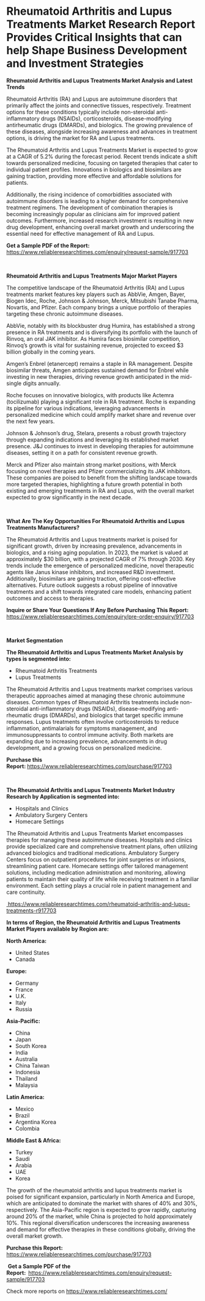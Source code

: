 <p><h1>Rheumatoid Arthritis and Lupus Treatments Market Research Report Provides Critical Insights that can help Shape Business Development and Investment Strategies</h1></p><p><strong>Rheumatoid Arthritis and Lupus Treatments Market Analysis and Latest Trends</strong></p>
<p><p>Rheumatoid Arthritis (RA) and Lupus are autoimmune disorders that primarily affect the joints and connective tissues, respectively. Treatment options for these conditions typically include non-steroidal anti-inflammatory drugs (NSAIDs), corticosteroids, disease-modifying antirheumatic drugs (DMARDs), and biologics. The growing prevalence of these diseases, alongside increasing awareness and advances in treatment options, is driving the market for RA and Lupus treatments.</p><p>The Rheumatoid Arthritis and Lupus Treatments Market is expected to grow at a CAGR of 5.2% during the forecast period. Recent trends indicate a shift towards personalized medicine, focusing on targeted therapies that cater to individual patient profiles. Innovations in biologics and biosimilars are gaining traction, providing more effective and affordable solutions for patients. </p><p>Additionally, the rising incidence of comorbidities associated with autoimmune disorders is leading to a higher demand for comprehensive treatment regimens. The development of combination therapies is becoming increasingly popular as clinicians aim for improved patient outcomes. Furthermore, increased research investment is resulting in new drug development, enhancing overall market growth and underscoring the essential need for effective management of RA and Lupus.</p></p>
<p><strong>Get a Sample PDF of the Report:&nbsp;</strong> <a href="https://www.reliableresearchtimes.com/enquiry/request-sample/917703?utm_campaign=2179&utm_medium=2&utm_source=Github&utm_content=ia&utm_term=07032025&utm_id=rheumatoid-arthritis-and-lupus-treatments">https://www.reliableresearchtimes.com/enquiry/request-sample/917703</a></p>
<p>&nbsp;</p>
<p><strong>Rheumatoid Arthritis and Lupus Treatments Major Market Players</strong></p>
<p><p>The competitive landscape of the Rheumatoid Arthritis (RA) and Lupus treatments market features key players such as AbbVie, Amgen, Bayer, Biogen Idec, Roche, Johnson & Johnson, Merck, Mitsubishi Tanabe Pharma, Novartis, and Pfizer. Each company brings a unique portfolio of therapies targeting these chronic autoimmune diseases.</p><p>AbbVie, notably with its blockbuster drug Humira, has established a strong presence in RA treatments and is diversifying its portfolio with the launch of Rinvoq, an oral JAK inhibitor. As Humira faces biosimilar competition, Rinvoq’s growth is vital for sustaining revenue, projected to exceed $3 billion globally in the coming years.</p><p>Amgen’s Enbrel (etanercept) remains a staple in RA management. Despite biosimilar threats, Amgen anticipates sustained demand for Enbrel while investing in new therapies, driving revenue growth anticipated in the mid-single digits annually.</p><p>Roche focuses on innovative biologics, with products like Actemra (tocilizumab) playing a significant role in RA treatment. Roche is expanding its pipeline for various indications, leveraging advancements in personalized medicine which could amplify market share and revenue over the next few years.</p><p>Johnson & Johnson’s drug, Stelara, presents a robust growth trajectory through expanding indications and leveraging its established market presence. J&J continues to invest in developing therapies for autoimmune diseases, setting it on a path for consistent revenue growth.</p><p>Merck and Pfizer also maintain strong market positions, with Merck focusing on novel therapies and Pfizer commercializing its JAK inhibitors. These companies are poised to benefit from the shifting landscape towards more targeted therapies, highlighting a future growth potential in both existing and emerging treatments in RA and Lupus, with the overall market expected to grow significantly in the next decade.</p></p>
<p>&nbsp;</p>
<p><strong>What Are The Key Opportunities For Rheumatoid Arthritis and Lupus Treatments Manufacturers?</strong></p>
<p><p>The Rheumatoid Arthritis and Lupus treatments market is poised for significant growth, driven by increasing prevalence, advancements in biologics, and a rising aging population. In 2023, the market is valued at approximately $30 billion, with a projected CAGR of 7% through 2030. Key trends include the emergence of personalized medicine, novel therapeutic agents like Janus kinase inhibitors, and increased R&D investment. Additionally, biosimilars are gaining traction, offering cost-effective alternatives. Future outlook suggests a robust pipeline of innovative treatments and a shift towards integrated care models, enhancing patient outcomes and access to therapies.</p></p>
<p><strong>Inquire or Share Your Questions If Any Before Purchasing This Report:</strong> <a href="https://www.reliableresearchtimes.com/enquiry/pre-order-enquiry/917703?utm_campaign=2179&utm_medium=2&utm_source=Github&utm_content=ia&utm_term=07032025&utm_id=rheumatoid-arthritis-and-lupus-treatments">https://www.reliableresearchtimes.com/enquiry/pre-order-enquiry/917703</a></p>
<p>&nbsp;</p>
<p><strong>Market Segmentation</strong></p>
<p><strong>The Rheumatoid Arthritis and Lupus Treatments Market Analysis by types is segmented into:</strong></p>
<p><ul><li>Rheumatoid Arthritis Treatments</li><li>Lupus Treatments</li></ul></p>
<p><p>The Rheumatoid Arthritis and Lupus treatments market comprises various therapeutic approaches aimed at managing these chronic autoimmune diseases. Common types of Rheumatoid Arthritis treatments include non-steroidal anti-inflammatory drugs (NSAIDs), disease-modifying anti-rheumatic drugs (DMARDs), and biologics that target specific immune responses. Lupus treatments often involve corticosteroids to reduce inflammation, antimalarials for symptoms management, and immunosuppressants to control immune activity. Both markets are expanding due to increasing prevalence, advancements in drug development, and a growing focus on personalized medicine.</p></p>
<p><strong>Purchase this Report:&nbsp;</strong><a href="https://www.reliableresearchtimes.com/purchase/917703?utm_campaign=2179&utm_medium=2&utm_source=Github&utm_content=ia&utm_term=07032025&utm_id=rheumatoid-arthritis-and-lupus-treatments">https://www.reliableresearchtimes.com/purchase/917703</a></p>
<p>&nbsp;</p>
<p><strong>The Rheumatoid Arthritis and Lupus Treatments Market Industry Research by Application is segmented into:</strong></p>
<p><ul><li>Hospitals and Clinics</li><li>Ambulatory Surgery Centers</li><li>Homecare Settings</li></ul></p>
<p><p>The Rheumatoid Arthritis and Lupus Treatments Market encompasses therapies for managing these autoimmune diseases. Hospitals and clinics provide specialized care and comprehensive treatment plans, often utilizing advanced biologics and traditional medications. Ambulatory Surgery Centers focus on outpatient procedures for joint surgeries or infusions, streamlining patient care. Homecare settings offer tailored management solutions, including medication administration and monitoring, allowing patients to maintain their quality of life while receiving treatment in a familiar environment. Each setting plays a crucial role in patient management and care continuity.</p></p>
<p><a href="https://www.reliableresearchtimes.com/rheumatoid-arthritis-and-lupus-treatments-r917703?utm_campaign=2179&utm_medium=2&utm_source=Github&utm_content=ia&utm_term=07032025&utm_id=rheumatoid-arthritis-and-lupus-treatments">&nbsp;https://www.reliableresearchtimes.com/rheumatoid-arthritis-and-lupus-treatments-r917703</a></p>
<p><strong>In terms of Region, the Rheumatoid Arthritis and Lupus Treatments Market Players available by Region are:</strong></p>
<p>
    <p> <strong> North America: </strong>
        <ul>
            <li>United States</li>
            <li>Canada</li>
        </ul>
        </p> 
    <p> <strong> Europe: </strong>
        <ul>
            <li>Germany</li>
            <li>France</li>
            <li>U.K.</li>
            <li>Italy</li>
            <li>Russia</li>
        </ul>
        </p> 
    <p> <strong> Asia-Pacific: </strong>
        <ul>
            <li>China</li>
            <li>Japan</li>
            <li>South Korea</li>
            <li>India</li>
            <li>Australia</li>
            <li>China Taiwan</li>
            <li>Indonesia</li>
            <li>Thailand</li>
            <li>Malaysia</li>
        </ul>
        </p> 
    <p> <strong> Latin America: </strong>
        <ul>
            <li>Mexico</li>
            <li>Brazil</li>
            <li>Argentina Korea</li>
            <li>Colombia</li>
        </ul>
        </p> 
    <p> <strong> Middle East & Africa: </strong>
        <ul>
            <li>Turkey</li>
            <li>Saudi</li>
            <li>Arabia</li>
            <li>UAE</li>
            <li>Korea</li>
        </ul>
    </p>
    </p>
<p><p>The growth of the rheumatoid arthritis and lupus treatments market is poised for significant expansion, particularly in North America and Europe, which are anticipated to dominate the market with shares of 40% and 30%, respectively. The Asia-Pacific region is expected to grow rapidly, capturing around 20% of the market, while China is projected to hold approximately 10%. This regional diversification underscores the increasing awareness and demand for effective therapies in these conditions globally, driving the overall market growth.</p></p>
<p><strong>Purchase this Report: </strong><a href="https://www.reliableresearchtimes.com/purchase/917703?utm_campaign=2179&utm_medium=2&utm_source=Github&utm_content=ia&utm_term=07032025&utm_id=rheumatoid-arthritis-and-lupus-treatments">https://www.reliableresearchtimes.com/purchase/917703</a></p>
<p>&nbsp;<strong>Get a Sample PDF of the Report:&nbsp;&nbsp;</strong><a href="https://www.reliableresearchtimes.com/enquiry/request-sample/917703?utm_campaign=2179&utm_medium=2&utm_source=Github&utm_content=ia&utm_term=07032025&utm_id=rheumatoid-arthritis-and-lupus-treatments">https://www.reliableresearchtimes.com/enquiry/request-sample/917703</a></p>
<p><strong></strong></p>
<p>Check more reports on <a href="https://www.reliableresearchtimes.com/?utm_campaign=2179&utm_medium=2&utm_source=Github&utm_content=ia&utm_term=07032025&utm_id=rheumatoid-arthritis-and-lupus-treatments">https://www.reliableresearchtimes.com/</a></p>